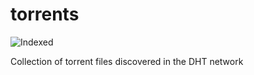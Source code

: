 torrents 
========
![Indexed](https://img.shields.io/badge/indexed-211610-blue)

Collection of torrent files discovered in the DHT network
